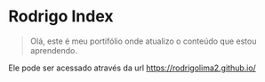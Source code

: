 # Rodrigo Index

> Olá, este é meu portifólio onde atualizo o conteúdo que estou aprendendo.

Ele pode ser acessado através da url https://rodrigolima2.github.io/
